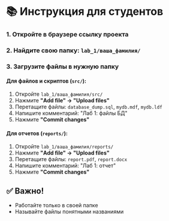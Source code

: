 # 📚 Инструкция для студентов

### 1. Откройте в браузере ссылку проекта

### 2. Найдите свою папку: `lab_1/ваша_фамилия/`

### 3. Загрузите файлы в нужную папку

#### Для файлов и скриптов (`src/`):
1. Откройте `lab_1/ваша_фамилия/src/`
2. Нажмите **"Add file" → "Upload files"**
3. Перетащите файлы: `database_dump.sql`, `mydb.mdf`, `mydb.ldf`
4. Напишите комментарий: "Лаб 1: файлы БД"
5. Нажмите **"Commit changes"**

#### Для отчетов (`reports/`):
1. Откройте `lab_1/ваша_фамилия/reports/`
2. Нажмите **"Add file" → "Upload files"**
3. Перетащите файлы: `report.pdf`, `report.docx`
4. Напишите комментарий: "Лаб 1: отчет"
5. Нажмите **"Commit changes"**

## ✅ Важно!
- Работайте только в своей папке
- Называйте файлы понятными названиями
